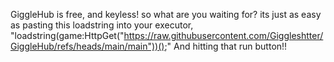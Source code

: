 GiggleHub is free, and keyless! so what are you waiting for? its just as easy as pasting this loadstring into your executor, "loadstring(game:HttpGet("https://raw.githubusercontent.com/Giggleshtter/GiggleHub/refs/heads/main/main"))();" And hitting that run button!!
